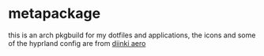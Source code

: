 # metapackage

this is an arch pkgbuild for my dotfiles and applications, the icons and some of the hyprland config are from [diinki aero](https://github.com/diinki/diinki-aero)
